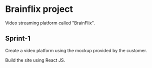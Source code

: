 # Brainflix project

Video streaming platform called "BrainFlix".

## Sprint-1

Create a video platform using the mockup provided by the customer.

Build the site using React JS.


